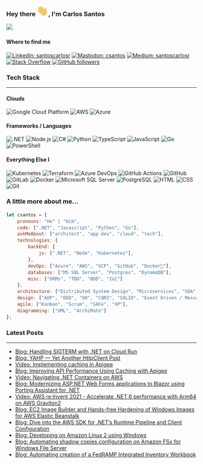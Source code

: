 ### Hey there <img src="https://raw.githubusercontent.com/ABSphreak/ABSphreak/master/gifs/Hi.gif" width="30px">, I'm Carlos Santos 

![](https://komarev.com/ghpvc/?username=csantos&style=for-the-badge&abbreviated=true)

#### Where to find me

[![Linkedin: santoscarlosr](https://img.shields.io/badge/-LinkedIn-blue?style=for-the-badge&logo=Linkedin&logoColor=white&link=https://www.linkedin.com/in/santoscarlosr/)](https://www.linkedin.com/in/santoscarlosr/)
[![Mastodon: csantos](https://img.shields.io/badge/-Mastodon-blue?style=for-the-badge&logo=mastodon&logoColor=white&link=https://fosstodon.org/@csantos)](https://fosstodon.org/@csantos)
[![Medium: santoscarlosr](https://img.shields.io/badge/-medium-gray?style=for-the-badge&logo=medium&logoColor=white&labelColor=black&link=https://medium.com/@santoscarlosr)](https://medium.com/@santoscarlosr)
[![Stack Overflow](https://img.shields.io/stackexchange/stackoverflow/r/1225047?color=orange&label=Stack%20Overflow&logo=stackoverflow&style=for-the-badge&link=https://stackoverflow.com/users/1225047/carlos)](https://stackoverflow.com/users/1225047/carlos)
[![GitHub followers](https://img.shields.io/github/followers/csantos?label=GitHub&labelcolor=red&style=for-the-badge&link=https://github.com/csantos&logo=github)](https://github.com/csantos)

### Tech Stack
---

#### Clouds
![Google Cloud Platform](https://img.shields.io/badge/-Google_Cloud_Platform-4285F4?style=for-the-badge&logo=google-cloud&logoColor=white)
![AWS](https://img.shields.io/badge/-Amazon%20Web%20Services-232F3E?style=for-the-badge&logo=amazonaws)
![Azure](https://img.shields.io/badge/-Azure-0078D4?style=for-the-badge&logo=microsoftazure)

#### Frameworks / Languages

![.NET](https://img.shields.io/badge/.NET-512BD4?style=for-the-badge&logo=dotnet)
![Node.js](https://img.shields.io/badge/-Node.js-43853d?style=for-the-badge&logo=Node.js&logoColor=white)
![C#](https://img.shields.io/badge/-C%23-512BD4?style=for-the-badge&logo=csharp&logoColor=white)
![Python](https://img.shields.io/badge/-Python-ffd343?style=for-the-badge&logo=python)
![TypeScript](https://img.shields.io/badge/-TypeScript-007ACC?style=for-the-badge&logo=typescript&logoColor=white)
![JavaScript](https://img.shields.io/badge/JavaScript-gray?style=for-the-badge&logo=javascript&logoColor=F7DF1E)
![Go](https://img.shields.io/badge/-Go-00ADD8?style=for-the-badge&logo=go&logoColor=white)
![PowerShell](https://img.shields.io/badge/PowerShell-5391FE?style=for-the-badge&logo=powershell&logoColor=white)

#### Everything Else l

![Kubernetes](https://img.shields.io/badge/-Kubernetes-326CE5?style=for-the-badge&logo=kubernetes&logoColor=white)
![Terraform](https://img.shields.io/badge/-Terraform-844FBA?style=for-the-badge&logo=terraform&logoColor=white)
![Azure DevOps](https://img.shields.io/badge/-Azure%20DevOps-0078D7?style=for-the-badge&logo=azuredevops)
![GitHub Actions](https://img.shields.io/badge/-Github_Actions-2088FF?style=for-the-badge&logo=github-actions&logoColor=white)
![GitHub](https://img.shields.io/badge/-Github-181717?style=for-the-badge&logo=github&logoColor=white)
![GitLab](https://img.shields.io/badge/-GitLab-gray?style=for-the-badge&logo=gitlab)
![Docker](https://img.shields.io/badge/-Docker-46a2f1?style=for-the-badge&logo=docker&logoColor=white)
![Microsoft SQL Server](https://img.shields.io/badge/-SQL%20Server-CC2927?style=for-the-badge&logo=microsoftsqlserver)
![PostgreSQL](https://img.shields.io/badge/-PostgreSQL-4169E1?style=for-the-badge&logo=postgresql&logoColor=white)
![HTML](https://img.shields.io/badge/-HTML-E34F26?style=for-the-badge&logo=html5&logoColor=white)
![CSS](https://img.shields.io/badge/-CSS-1572B6?style=for-the-badge&logo=css3&logoColor=white)
![Git](https://img.shields.io/badge/-Git-F05032?style=for-the-badge&logo=git&logoColor=white)

### A little more about me...

```javascript
let csantos = {
    pronouns: "He" | "Him",
    code: [".NET", "Javascript", "Python", "Go"],
    askMeAbout: ["architect", "app dev", "cloud", "tech"],
    technologies: {
        backEnd: {
            js: [".NET", "Node", "Kubernetes"],
        },
        devOps: ["Azure", "AWS", "GCP", "GitHub", "Docker🐳"],
        databases: ["MS SQL Server", "Postgres", "DynamoDB"],
        misc: ["ORMs", "TDD", "BDD", "IoC"]
    },
    architecture: ["Distributed System Design", "Microservices", "SOA", "REST / Hypermedia", "Serverless Architecture", "Single Page Applications", "N-Tier / Layered", "Hexogonal", "TOGAF"],
    design: ["AOP", "DDD", "OO", "CQRS", "SOLID", "Event Driven / Messaging"],
    agile: ["Kanban", "Scrum", "SAFe", "XP"],
    diagramming: ["UML", "ArchiMate"]
};
```

### Latest Posts
---

* [Blog: Handling SIGTERM with .NET on Cloud Run](https://architectsnotebook.com/handling-sigterm-with-net-on-cloud-run-87cc1f44e4c8)
* [Blog: YAHP — Yet Another HttpClient Post](https://architectsnotebook.com/yahp-yet-another-httpclient-post-53bd67748f8e)
* [Video: Implementing caching in Apigee](https://www.youtube.com/watch?v=8YuThVK5p34&list=PLIivdWyY5sqJCRHhuNgWXhISaBkGINFGp)
* [Blog: Improving API Performance Using Caching with Apigee](https://www.googlecloudcommunity.com/gc/Cloud-Product-Articles/Improving-API-Performance-Using-Caching-with-Apigee/ta-p/602826)
* [Video: Navigating .NET Containers on AWS](https://www.youtube.com/watch?v=AILmiVrkxRA)
* [Blog: Modernizing ASP.NET Web Forms applications to Blazor using Porting Assistant for .NET](https://aws.amazon.com/blogs/modernizing-with-aws/modernizing-asp-net-web-forms-to-blazor/)
* [Video: AWS re:Invent 2021 - Accelerate .NET 6 performance with Arm64 on AWS Graviton2](https://www.youtube.com/watch?v=iMlyZI9NhFw)
* [Blog: EC2 Image Builder and Hands-free Hardening of Windows Images for AWS Elastic Beanstalk](https://aws.amazon.com/blogs/devops/ec2-image-builder-for-windows-on-aws-elastic-beanstalk/)
* [Blog: Dive into the AWS SDK for .NET’s Runtime Pipeline and Client Configuration](https://aws.amazon.com/blogs/developer/dive-into-the-aws-sdk-for-dotnet-runtime-pipeline/)
* [Blog: Developing on Amazon Linux 2 using Windows](https://aws.amazon.com/blogs/developer/developing-on-amazon-linux-2-using-windows/)
* [Blog: Automating shadow copies configuration on Amazon FSx for Windows File Server](https://aws.amazon.com/blogs/storage/enabling-microsoft-shadow-copies-with-amazon-fsx-for-windows-file-server/)
* [Blog: Automating creation of a FedRAMP Integrated Inventory Workbook](https://aws.amazon.com/blogs/publicsector/automating-creation-fedramp-integrated-inventory-workbook/)
<!--
**csantos/csantos** is a ✨ _special_ ✨ repository because its `README.md` (this file) appears on your GitHub profile.
👋
Here are some ideas to get you started:

- 🔭 I’m currently working on ...
- 🌱 I’m currently learning ...
- 👯 I’m looking to collaborate on ...
- 🤔 I’m looking for help with ...
- 💬 Ask me about ...
- 📫 How to reach me: ...
- 😄 Pronouns: ...
- ⚡ Fun fact: ...

### Public Contributions

<details>
  <summary><b>✨ GitHub Stats</b></summary>
  <br />
![csantos' Stats](https://github-readme-stats.vercel.app/api?username=csantos&theme=vue-dark&show_icons=true&hide_border=true)
![csantos' Streak](https://github-readme-streak-stats.herokuapp.com/?user=csantos&theme=vue-dark&hide_border=true)
![csantos' Top Languages](https://github-readme-stats.vercel.app/api/top-langs/?username=csantos&theme=vue-dark&show_icons=true&hide_border=true&layout=compact)
![csantos' Activity](https://github-readme-activity-graph.vercel.app/graph?username=csantos&theme=react-dark&bg_color=20232a&hide_border=true)
</details>
-->
